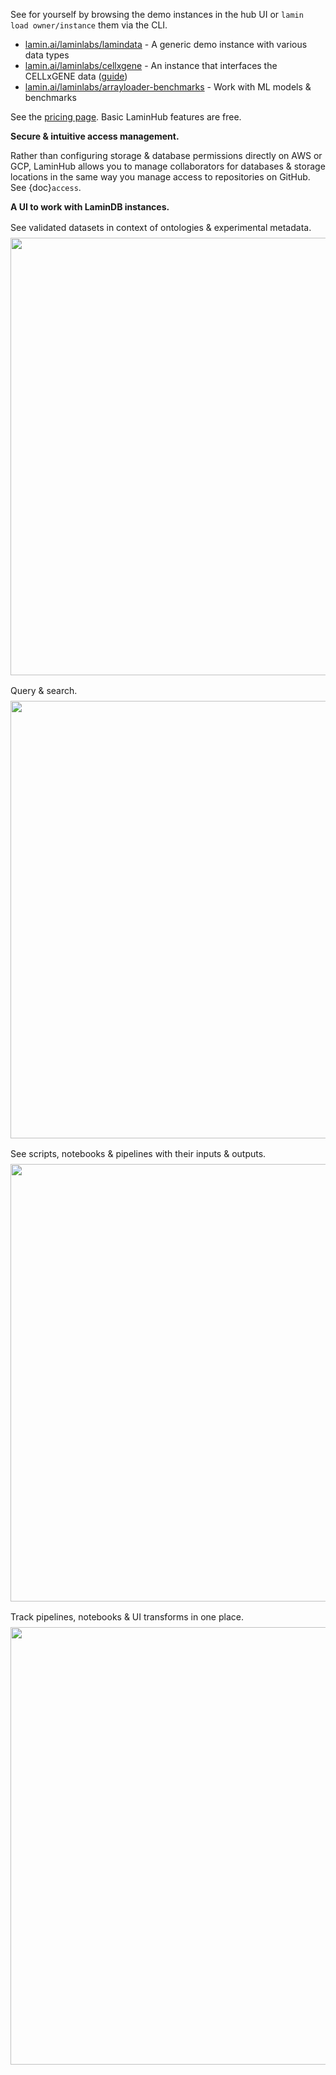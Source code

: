 See for yourself by browsing the demo instances in the hub UI or `lamin load owner/instance` them via the CLI.

- [lamin.ai/laminlabs/lamindata](https://lamin.ai/laminlabs/lamindata) - A generic demo instance with various data types
- [lamin.ai/laminlabs/cellxgene](https://lamin.ai/laminlabs/cellxgene) - An instance that interfaces the CELLxGENE data ([guide](cellxgene))
- [lamin.ai/laminlabs/arrayloader-benchmarks](https://lamin.ai/laminlabs/arrayloader-benchmarks) - Work with ML models & benchmarks

See the [pricing page](https://lamin.ai/pricing). Basic LaminHub features are free.

**Secure & intuitive access management.**

Rather than configuring storage & database permissions directly on AWS or GCP, LaminHub allows you to manage collaborators for databases & storage locations in the same way you manage access to repositories on GitHub. See {doc}`access`.

**A UI to work with LaminDB instances.**

<p style="margin-top: 1rem; margin-bottom: 0.5rem; background: transparent">See validated datasets in context of ontologies & experimental metadata.</p>

<img src="https://lamin-site-assets.s3.amazonaws.com/.lamindb/DjVOPEBiAcGlt3Gq3APh.png" width="700px">

<p style="margin-top: 1rem; margin-bottom: 0.5rem; background: transparent">Query & search.</p>

<img src="https://lamin-site-assets.s3.amazonaws.com/.lamindb/L188T2JjzZHWHfv2sZGu.png" width="700px">

<p style="margin-top: 1rem; margin-bottom: 0.5rem; background: transparent">See scripts, notebooks & pipelines with their inputs & outputs.</p>

<img src="https://lamin-site-assets.s3.amazonaws.com/.lamindb/RGXj5wcAf7EAc6J8dJfH.png" width="700px">

<p style="margin-top: 1rem; margin-bottom: 0.5rem; background: transparent">Track pipelines, notebooks & UI transforms in one place.</p>

<img src="https://lamin-site-assets.s3.amazonaws.com/.lamindb/IpV8Kiq4xUbgXhzlUYT7.png" width="700px">
